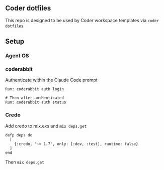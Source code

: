 ## Coder dotfiles

This repo is designed to be used by Coder workspace templates via `coder dotfiles`.

## Setup

### Agent OS

### coderabbit

Authenticate within the Claude Code prompt

```
Run: coderabbit auth login

# Then after authenticated
Run: coderabbit auth status
```

### Credo

Add credo to mix.exs and `mix deps.get`

```
defp deps do
  [
    {:credo, "~> 1.7", only: [:dev, :test], runtime: false}
  ]
end
```

Then `mix deps.get`


